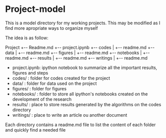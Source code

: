 # Project-model

This is a model directory for my working projects. 
This may be modified as I find more apropriate ways to organize myself

The idea is as follow:

Project
+-- Readme.md
+-- project.ipynb
+-- codes
|   +-- readme.md
+-- data
|   +-- readme.md 
+-- figures
|  +-- readme.md
+-- notebooks
|  +-- readme.md
+-- results
|  +-- readme.md
+-- writings
|  +-- readme.md


* project.ipynb: ipython notebook to summarize all the important results, figures and steps
* codes/	: folder for codes created for the project
* data/		: folder for data used on the project
* figures/	: folder for figures
* notebooks/	: folder to store all ipython's notebooks created on the development of the research
* results/	: place to store results generated by the algorithms on the codes directory
* writings/	: place to write an article ou another document
  
Each directory contains a readme.md file to list the content of each folder and quickly find a needed file 

